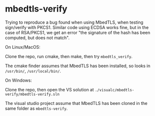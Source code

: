 # mbedtls-verify

Trying to reproduce a bug found when using MbedTLS,
when testing sign/verify with PKCS1.
Similar code using ECDSA works fine, but in the case of RSA/PKCS1,
we get an error "the signature of the hash has been computed,
but does not match".

On Linux/MacOS:

Clone the repo, run cmake, then make, then try `mbedtls_verify`.

The cmake finder
assumes that MbedTLS has been installed, so looks in
`/usr/bin/`, `/usr/local/bin/`.

On Windows:

Clone the repo, then open the VS solution at
`./visualc/mbedtls-verify/mbedtls-verify.sln`

The visual studio project assume that MbedTLS has been
cloned in the same folder as `mbedtls-verify`.
